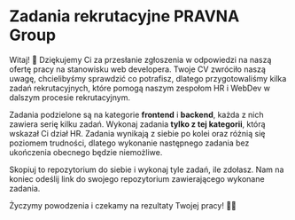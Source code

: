 # Zadania rekrutacyjne PRAVNA Group

Witaj! 👋 Dziękujemy Ci za przesłanie zgłoszenia w odpowiedzi na naszą ofertę pracy na stanowisku web developera. Twoje CV zwróciło naszą uwagę, chcielibyśmy sprawdzić co potrafisz, dlatego przygotowaliśmy kilka zadań rekrutacyjnych, które pomogą naszym zespołom HR i WebDev w dalszym procesie rekrutacyjnym.

Zadania podzielone są na kategorie **frontend**  i **backend**, każda z nich zawiera serię kilku zadań. Wykonaj zadania **tylko z tej kategorii**, którą wskazał Ci dział HR. Zadania wynikają z siebie po kolei oraz różnią się poziomem trudności, dlatego wykonanie następnego zadania bez ukończenia obecnego będzie niemożliwe. 

Skopiuj to repozytorium do siebie i wykonaj tyle zadań, ile zdołasz. Nam na koniec odeślij link do swojego repozytorium zawierającego wykonane zadania. 

Życzymy powodzenia i czekamy na rezultaty Twojej pracy! 🤘🏼 